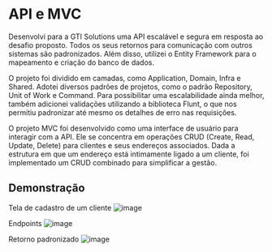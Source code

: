 # API e MVC 

Desenvolvi para a GTI Solutions uma API escalável e segura em resposta ao desafio proposto. Todos os seus retornos para comunicação com outros sistemas são padronizados. Além disso, utilizei o Entity Framework para o mapeamento e criação do banco de dados.

O projeto foi dividido em camadas, como Application, Domain, Infra e Shared. Adotei diversos padrões de projetos, como o padrão Repository, Unit of Work e Command. Para possibilitar uma escalabilidade ainda melhor, também adicionei validações utilizando a biblioteca Flunt, o que nos permitiu padronizar até mesmo os detalhes de erro nas requisições.

O projeto MVC foi desenvolvido como uma interface de usuário para interagir com a API. Ele se concentra em operações CRUD (Create, Read, Update, Delete) para clientes e seus endereços associados. Dada a estrutura em que um endereço está intimamente ligado a um cliente, foi implementado um CRUD combinado para simplificar a gestão.

## Demonstração 

Tela de cadastro de um cliente
![image](https://github.com/ezequiel-lima/GTI-API-e-MVC/assets/81567476/a4be56e3-b7f2-4c34-bbb7-5c84a936ebea)

Endpoints
![image](https://github.com/ezequiel-lima/GTI-Api/assets/81567476/88df38b6-0c11-4bbd-a6c2-ebbfe0a6ca1d)

Retorno padronizado
![image](https://github.com/ezequiel-lima/GTI-Api/assets/81567476/dc14fb65-7623-4499-90a3-a8fdbadfa823)


